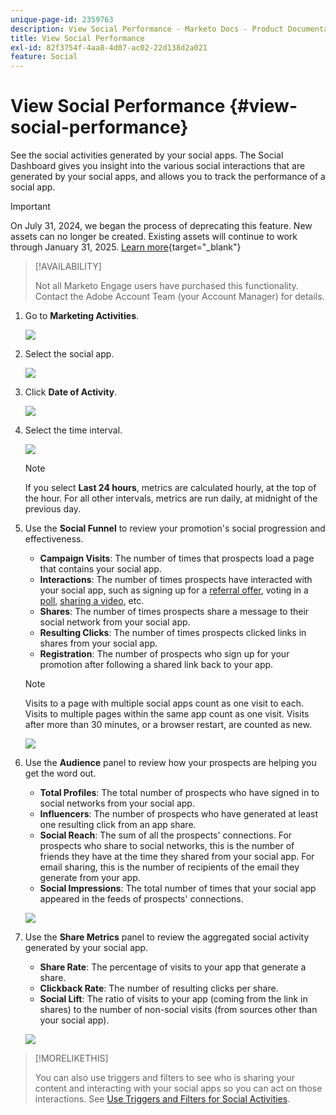 ```yaml
---
unique-page-id: 2359763
description: View Social Performance - Marketo Docs - Product Documentation
title: View Social Performance
exl-id: 82f3754f-4aa8-4d07-ac02-22d138d2a021
feature: Social
---
```

# View Social Performance {#view-social-performance}

See the social activities generated by your social apps. The Social Dashboard gives you insight into the various social interactions that are generated by your social apps, and allows you to track the performance of a social app.

>[!IMPORTANT]
>
>On July 31, 2024, we began the process of deprecating this feature. New assets can no longer be created. Existing assets will continue to work through January 31, 2025. [Learn more](https://nation.marketo.com/t5/employee-blogs/marketo-engage-social-features-deprecation/ba-p/351977){target="_blank"}

>[!AVAILABILITY]
>
>Not all Marketo Engage users have purchased this functionality. Contact the Adobe Account Team (your Account Manager) for details.

1. Go to **Marketing Activities**.

   ![](assets/login-marketing-activities.png)

1. Select the social app.

   ![](assets/image2014-9-23-17-3a10-3a13.png)

1. Click **Date of Activity**.

   ![](assets/image2014-9-23-17-3a10-3a22.png)

1. Select the time interval.

   ![](assets/image2014-9-23-17-3a10-3a35.png)

   >[!NOTE]
   >
   >If you select **Last 24 hours**, metrics are calculated hourly, at the top of the hour. For all other intervals, metrics are run daily, at midnight of the previous day.

1. Use the **Social Funnel** to review your promotion's social progression and effectiveness.

    * **Campaign Visits**: The number of times that prospects load a page that contains your social app.
    * **Interactions**: The number of times prospects have interacted with your social app, such as signing up for a [referral offer](/help/marketo/product-docs/demand-generation/social/referral-offers/create-a-referral-offer.md), voting in a [poll](/help/marketo/product-docs/demand-generation/social/creating-a-poll/create-a-poll.md), [sharing a video](/help/marketo/product-docs/demand-generation/landing-pages/free-form-landing-pages/add-a-video-to-a-free-form-landing-page.md), etc.
    * **Shares**: The number of times prospects share a message to their social network from your social app.
    * **Resulting Clicks**: The number of times prospects clicked links in shares from your social app.
    * **Registration**: The number of prospects who sign up for your promotion after following a shared link back to your app.

   >[!NOTE]
   >
   >Visits to a page with multiple social apps count as one visit to each. Visits to multiple pages within the same app count as one visit. Visits after more than 30 minutes, or a browser restart, are counted as new.

   ![](assets/image2014-9-23-17-3a11-3a16.png)

1. Use the **Audience** panel to review how your prospects are helping you get the word out.

    * **Total Profiles**: The total number of prospects who have signed in to social networks from your social app.
    * **Influencers**: The number of prospects who have generated at least one resulting click from an app share.
    * **Social Reach**: The sum of all the prospects' connections. For prospects who share to social networks, this is the number of friends they have at the time they shared from your social app. For email sharing, this is the number of recipients of the email they generate from your app.
    * **Social Impressions**: The total number of times that your social app appeared in the feeds of prospects' connections.

   ![](assets/image2014-9-23-17-3a11-3a26.png)

1. Use the **Share Metrics** panel to review the aggregated social activity generated by your social app.

    * **Share Rate**: The percentage of visits to your app that generate a share.
    * **Clickback Rate**: The number of resulting clicks per share.
    * **Social Lift**: The ratio of visits to your app (coming from the link in shares) to the number of non-social visits (from sources other than your social app).

   ![](assets/image2014-9-23-17-3a11-3a35.png)

>[!MORELIKETHIS]
>
>You can also use triggers and filters to see who is sharing your content and interacting with your social apps so you can act on those interactions. See [Use Triggers and Filters for Social Activities](/help/marketo/product-docs/demand-generation/social/social-functions/triggers-and-filters-for-social-activities.md).
